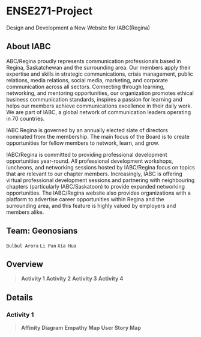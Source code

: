 # ENSE271-Project
Design and Development a New Website for IABC(Regina)

## About IABC
ABC/Regina proudly represents communication professionals based in Regina, Saskatchewan and the surrounding area. Our members apply their expertise and skills in strategic communications, crisis management, public relations, media relations, social media, marketing, and corporate communication across all sectors. Connecting through learning, networking, and mentoring opportunities, our organization promotes ethical business communication standards, inspires a passion for learning and helps our members achieve communications excellence in their daily work. We are part of IABC, a global network of communication leaders operating in 70 countries.

IABC Regina is governed by an annually elected slate of directors nominated from the membership. The main focus of the Board is to create opportunities for fellow members to network, learn, and grow. 

IABC/Regina is committed to providing professional development opportunities year-round. All professional development workshops, luncheons, and networking sessions hosted by IABC/Regina focus on topics that are relevant to our chapter members. Increasingly, IABC is offering virtual professional development sessions and partnering with neighbouring chapters (particularly IABC/Saskatoon) to provide expanded networking opportunities. The IABC/Regina website also provides organizations with a platform to advertise career opportunities within Regina and the surrounding area, and this feature is highly valued by employers and members alike.

## Team: Geonosians
`Bulbul Arora` `Li Pan` `Xia Hua` 

## Overview
> **Activity 1**
> **Activity 2**
> **Activity 3**
> **Activity 4**

## Details
### Activity 1
> **Affinity Diagram**
> **Empathy Map**
> **User Story Map**
